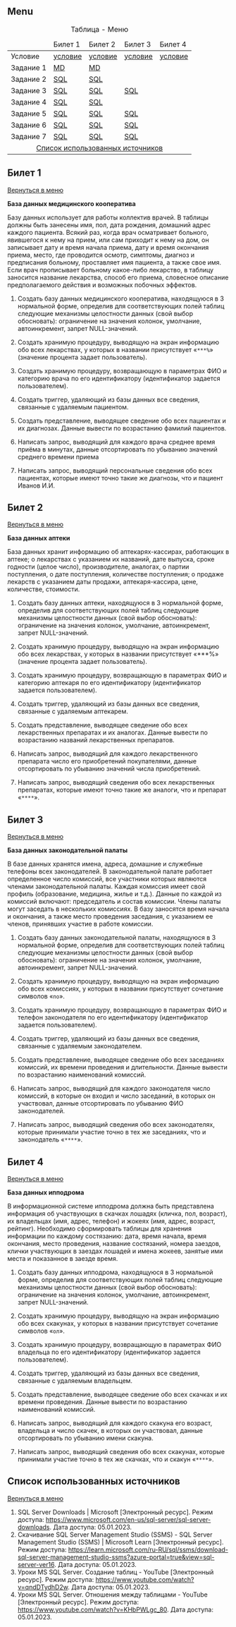 ## Menu

<table>
    <caption>Таблица - Меню</caption>
    <thead>
        <tr>
            <td></td>
            <td>Билет 1</td>
            <td>Билет 2</td>
            <td>Билет 3</td>
            <td>Билет 4</td>
        </tr>
    </thead>
    <tbody>
        <tr>
            <td>Условие</td>
            <td><a href="#билет-1">условие</a></td>
            <td><a href="#билет-2">условие</a></td>
            <td><a href="#билет-3">условие</a></td>
            <td><a href="#билет-4">условие</a></td>
        </tr>
        <tr>
            <td>Задание 1</td>
            <td><a href="BdExam.PO4.190333-crd01_tsk01_vrs00.md">MD</a></td>
            <td><a href="BdExam.PO4.190333-crd02_tsk01_vrs00.md">MD</a></td>
            <td></td>
            <td></td>
        </tr>
        <tr>
            <td>Задание 2</td>
            <td><a href="BdExam.PO4.190333-crd01_tsk02_vrs00.sql">SQL</a></td>
            <td><a href="BdExam.PO4.190333-crd02_tsk02_vrs00.sql">SQL</a></td>
            <td></td>
            <td></td>
        </tr>
        <tr>
            <td>Задание 3</td>
            <td><a href="BdExam.PO4.190333-crd01_tsk03_vrs00.sql">SQL</a></td>
            <td><a href="BdExam.PO4.190333-crd02_tsk03_vrs00.sql">SQL</a></td>
            <td><a href="BdExam.PO4.190333-crd03_tsk03_vrs00.sql">SQL</a></td>
            <td></td>
        </tr>
        <tr>
            <td>Задание 4</td>
            <td><a href="BdExam.PO4.190333-crd01_tsk04_vrs00.sql">SQL</a></td>
            <td><a href="BdExam.PO4.190333-crd02_tsk04_vrs00.sql">SQL</a></td>
            <td></td>
            <td></td>
        </tr>
        <tr>
            <td>Задание 5</td>
            <td><a href="BdExam.PO4.190333-crd01_tsk05_vrs00.sql">SQL</a></td>
            <td><a href="BdExam.PO4.190333-crd02_tsk05_vrs00.sql">SQL</a></td>
            <td><a href="BdExam.PO4.190333-crd03_tsk05_vrs00.sql">SQL</a></td>
            <td></td>
        </tr>
        <tr>
            <td>Задание 6</td>
            <td><a href="BdExam.PO4.190333-crd01_tsk06_vrs00.sql">SQL</a></td>
            <td><a href="BdExam.PO4.190333-crd02_tsk06_vrs00.sql">SQL</a></td>
            <td><a href="BdExam.PO4.190333-crd03_tsk06_vrs00.sql">SQL</a></td>
            <td></td>
        </tr>
        <tr>
            <td>Задание 7</td>
            <td><a href="BdExam.PO4.190333-crd01_tsk07_vrs00.sql">SQL</a></td>
            <td><a href="BdExam.PO4.190333-crd02_tsk07_vrs00.sql">SQL</a></td>
            <td><a href="BdExam.PO4.190333-crd03_tsk07_vrs00.sql">SQL</a></td>
            <td></td>
        </tr>
        <tr>
            <td colSpan="6" align="center">
                <a href="#список-использованных-источников">
                    Список использованных источников
                </a>
            </td>
        </tr>
    </tbody>
<table>

## Билет 1

[Вернуться в меню](#menu)

**База данных медицинского кооператива**

Базу данных использует для работы коллектив врачей.
В таблицы должны быть занесены имя, пол, дата рождения, домашний адрес каждого пациента.
Всякий раз, когда врач осматривает больного, явившегося к нему на прием, или сам приходит к нему на дом,
он записывает дату и время начала приема, дату и время окончания приема, место,
где проводится осмотр, симптомы, диагноз и предписания больному, проставляет имя пациента, а также свое имя.
Если врач прописывает больному какое-либо лекарство, в таблицу заносится название лекарства,
способ его приема, словесное описание предполагаемого действия и возможных побочных эффектов.

1. Создать базу данных медицинского кооператива, находящуюся в 3 нормальной форме,
определив для соответствующих полей таблиц следующие механизмы целостности данных (свой выбор обосновать):
ограничение на значения колонок, умолчание, автоинкремент, запрет NULL-значений.

2. Создать хранимую процедуру, выводящую на экран информацию обо всех лекарствах,
у которых в названии присутствует «`***%`» (значение процента задает пользователь).

3. Создать хранимую процедуру, возвращающую в параметрах ФИО и категорию врача по его идентификатору
(идентификатор задается пользователем).

4. Создать триггер, удаляющий из базы данных все сведения, связанные с удаляемым пациентом.

5. Создать представление, выводящее сведение обо всех пациентах и их диагнозах.
Данные вывести по возрастанию фамилий пациентов.

6. Написать запрос, выводящий для каждого врача среднее время приёма в минутах,
данные отсортировать по убыванию значений среднего времени приема

7. Написать запрос, выводящий персональные сведения обо всех пациентах,
которые имеют точно такие же диагнозы, что и пациент Иванов И.И.

## Билет 2

[Вернуться в меню](#menu)

**База данных аптеки**

База данных хранит информацию об аптекарях-кассирах, работающих в аптеке;
о лекарствах с указанием их названий, дате выпуска, сроке годности (целое число),
производителе, аналогах, о партии поступления, о дате поступления, количестве поступления;
о продаже лекарств с указанием даты продажи, аптекаря-кассира, цене, количестве, стоимости.

1. Создать базу данных аптеки, находящуюся в 3 нормальной форме,
определив для соответствующих полей таблиц следующие механизмы целостности данных (свой выбор обосновать):
ограничение на значения колонок, умолчание, автоинкремент, запрет NULL-значений.

2. Создать хранимую процедуру, выводящую на экран информацию обо всех лекарствах,
у которых в названии присутствует «***%» (значение процента задает пользователь).

3. Создать хранимую процедуру, возвращающую в параметрах ФИО и категорию аптекаря по его идентификатору
(идентификатор задается пользователем).

4. Создать триггер, удаляющий из базы данных все сведения, связанные с удаляемым аптекарем.

5. Создать представление, выводящее сведение обо всех лекарственных препаратах и их аналогах.
Данные вывести по возрастанию названий лекарственных препаратов.

6. Написать запрос, выводящий для каждого лекарственного препарата число его приобретений покупателями,
данные отсортировать по убыванию значений числа приобретений.

7. Написать запрос, выводящий сведения обо всех лекарственных препаратах,
которые имеют точно такие же аналоги, что и препарат «`****`».

## Билет 3

[Вернуться в меню](#menu)

**База данных законодательной палаты**

В базе данных хранятся имена, адреса, домашние и служебные телефоны всех законодателей.
В законодательной палате работает определенное число комиссий,
все участники которых являются членами законодательной палаты.
Каждая комиссия имеет свой профиль (образование, медицина, жилье и т.д.).
Данные по каждой из комиссий включают: председатель и состав комиссии.
Члены палаты могут заседать в нескольких комиссиях.
В базу заносятся время начала и окончания, а также место проведения заседания,
с указанием ее членов, принявших участие в работе комиссии.

1. Создать базу данных законодательной палаты, находящуюся в 3 нормальной форме,
определив для соответствующих полей таблиц следующие механизмы целостности данных (свой выбор обосновать):
ограничение на значения колонок, умолчание, автоинкремент, запрет NULL-значений.

2. Создать хранимую процедуру, выводящую на экран информацию обо всех комиссиях,
у которых в названии присутствует сочетание символов «`по`».

3. Создать хранимую процедуру, возвращающую в параметрах ФИО и телефон законодателя по его идентификатору
(идентификатор задается пользователем).

4. Создать триггер, удаляющий из базы данных все сведения, связанные с удаляемым законодателем.

5. Создать представление, выводящее сведение обо всех заседаниях комиссий, их времени проведения и длительности.
Данные вывести по возрастанию наименований комиссий.

6. Написать запрос, выводящий для каждого законодателя число комиссий,
в которые он входил и число заседаний, в которых он участвовал,
данные отсортировать по убыванию ФИО законодателей.

7. Написать запрос, выводящий сведения обо всех законодателях,
которые принимали участие точно в тех же заседаниях, что и законодатель «`****`».

## Билет 4

[Вернуться в меню](#menu)

**База данных ипподрома**

В информационной системе ипподрома должна быть представлена информация об
участвующих в скачках лошадях (кличка, пол, возраст),
их владельцах (имя, адрес, телефон) и жокеях (имя, адрес, возраст, рейтинг).
Необходимо сформировать таблицы для хранения информации по каждому состязанию:
дата, время начала, время окончания, место проведения, название состязаний, номера заездов,
клички участвующих в заездах лошадей и имена жокеев,
занятые ими места и показанное в заезде время.

1. Создать базу данных ипподрома, находящуюся в 3 нормальной форме,
определив для соответствующих полей таблиц следующие механизмы целостности данных (свой выбор обосновать):
ограничение на значения колонок, умолчание, автоинкремент, запрет NULL-значений.

2. Создать хранимую процедуру, выводящую на экран информацию обо всех скакунах,
у которых в названии присутствует сочетание символов «`ол`».

3. Создать хранимую процедуру, возвращающую в параметрах ФИО владельца по его идентификатору
(идентификатор задается пользователем).

4. Создать триггер, удаляющий из базы данных все сведения, связанные с удаляемым владельцем.

5. Создать представление, выводящее сведение обо всех скачках и их времени проведения.
Данные вывести по возрастанию наименований комиссий.

6. Написать запрос, выводящий для каждого скакуна его возраст, владельца и число скачек,
в которых он участвовал, данные отсортировать по убыванию имени скакуна.

7. Написать запрос, выводящий сведения обо всех скакунах,
которые принимали участие точно в тех же скачках, что и скакун «`****`».

## Список использованных источников

[Вернуться в меню](#menu)

1.
    SQL Server Downloads | Microsoft
    [Электронный ресурс].
    Режим доступа:
    https://www.microsoft.com/en-us/sql-server/sql-server-downloads.
    Дата доступа: 05.01.2023.
1.
    Скачивание SQL Server Management Studio (SSMS) - SQL Server Management Studio (SSMS) | Microsoft Learn
    [Электронный ресурс].
    Режим доступа:
    https://learn.microsoft.com/ru-RU/sql/ssms/download-sql-server-management-studio-ssms?azure-portal=true&view=sql-server-ver16.
    Дата доступа: 05.01.2023.
1.
    Уроки MS SQL Server. Создание таблиц - YouTube
    [Электронный ресурс].
    Режим доступа:
    https://www.youtube.com/watch?v=qndDTydhD2w.
    Дата доступа: 05.01.2023.
1.
    Уроки MS SQL Server. Отношения между таблицами - YouTube
    [Электронный ресурс].
    Режим доступа:
    https://www.youtube.com/watch?v=KHbPWLgc_80.
    Дата доступа: 05.01.2023.
